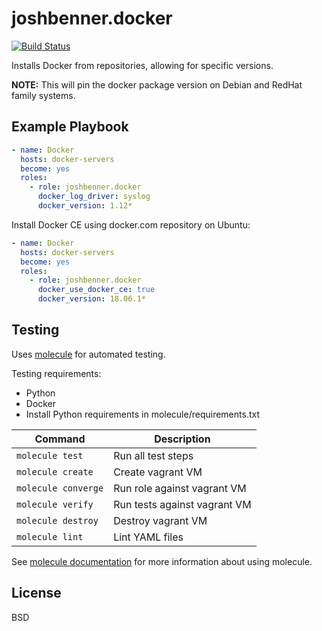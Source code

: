 joshbenner.docker
=================
[![Build Status](https://travis-ci.org/joshbenner/docker-ansible.svg?branch=master)](https://travis-ci.org/joshbenner/docker-ansible)

Installs Docker from repositories, allowing for specific versions.

**NOTE:** This will pin the docker package version on Debian and RedHat family systems.

Example Playbook
----------------

```yaml
- name: Docker
  hosts: docker-servers
  become: yes
  roles:
    - role: joshbenner.docker
      docker_log_driver: syslog
      docker_version: 1.12*
```

Install Docker CE using docker.com repository on Ubuntu:

```yaml
- name: Docker
  hosts: docker-servers
  become: yes
  roles:
    - role: joshbenner.docker
      docker_use_docker_ce: true
      docker_version: 18.06.1*
```

Testing
-------

Uses [molecule](https://github.com/metacloud/molecule) for automated testing.

Testing requirements:
* Python
* Docker
* Install Python requirements in molecule/requirements.txt


| Command             | Description                  |
|---------------------|------------------------------|
| `molecule test`     | Run all test steps           |
| `molecule create`   | Create vagrant VM            |
| `molecule converge` | Run role against vagrant VM  |
| `molecule verify`   | Run tests against vagrant VM |
| `molecule destroy`  | Destroy vagrant VM           |
| `molecule lint`     | Lint YAML files              |

See [molecule documentation](https://molecule.readthedocs.io/en/latest/) for more information about using molecule.

License
-------

BSD
